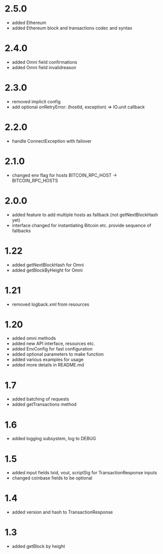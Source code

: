 # 2.5.0

* added Ethereum 
* added Ethereum block and transactions codec and syntax

# 2.4.0

* added Omni field confirmations
* added Omni field invalidreason

# 2.3.0

* removed implicit config
* add optional onRetryError: (hostId, exception) => IO.unit callback

# 2.2.0

* handle ConnectException with failover

# 2.1.0

* changed env flag for hosts BITCOIN_RPC_HOST -> BITCOIN_RPC_HOSTS

# 2.0.0

* added feature to add multiple hosts as fallback (not getNextBlockHash yet)
* interface changed for instantiating Bitcoin etc. provide sequence of fallbacks

# 1.22

* added getNextBlockHash for Omni
* added getBlockByHeight for Omni

# 1.21

* removed logback.xml from resources

# 1.20

* added omni methods
* added new API interface, resources etc.
* added EnvConfig for fast configuration 
* added optional parameters to make function
* added various examples for usage
* added more details in README.md

# 1.7

* added batching of requests
* added getTransactions method

# 1.6

* added logging subsystem, log to DEBUG

# 1.5

* added input fields txid, vout, scriptSig for TransactionResponse inputs  
* changed coinbase fields to be optional

# 1.4

* added version and hash to TransactionResponse

# 1.3

* added getBlock by height
